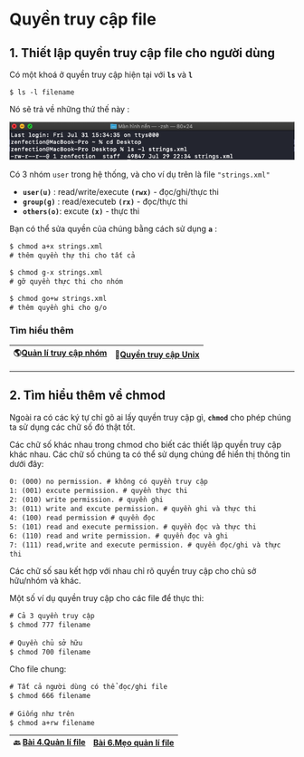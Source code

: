 # Quyền truy cập file

## 1. Thiết lập quyền truy cập file cho người dùng

Có một khoá ở quyền truy cập hiện tại với **`ls`** và **`l`**

```shell
$ ls -l filename
```

Nó sẽ trả về những thứ thế này : 

![Ảnh chụp Màn hình 2020-07-31 lúc 15.35.49.png](https://raw.githubusercontent.com/Zenfection/Image/master/2020/07/31-15-35-53-A%CC%89nh%20chu%CC%A3p%20Ma%CC%80n%20hi%CC%80nh%202020-07-31%20lu%CC%81c%2015.35.49.png)

Có 3 nhóm `user` trong hệ thống, và cho ví dụ trên là file `"strings.xml"`

- **`user(u)`** : read/write/execute **`(rwx)`** - đọc/ghi/thực thi
- **`group(g)`** : read/executeb **`(rx)`** - đọc/thực thi
- **`others(o)`**: excute **`(x)`** - thực thi

Bạn có thể sửa quyền của chúng bằng cách sử dụng **`a`** :

```shell
$ chmod a+x strings.xml
# thêm quyền thự thi cho tất cả
```

```shell
$ chmod g-x strings.xml
# gỡ quyền thực thi cho nhóm
```

```shell
$ chmod go+w strings.xml
# thêm quyền ghi cho g/o
```

### Tìm hiểu thêm

| 🌎[Quản lí truy cập nhóm](http://www.yolinux.com/TUTORIALS/LinuxTutorialManagingGroups.html) | 📱[Quyền truy cập Unix](https://drawings.jvns.ca/permissions/) |
| -------------------------------------------------------------------------------------------- | -------------------------------------------------------------- |

---

## 2. Tìm hiểu thêm về chmod

Ngoài ra có các ký tự chỉ gõ ai lấy quyền truy cập gì, **`chmod`** cho phép chúng ta sử dụng các chữ số đó thật tốt.

Các chữ số khác nhau trong chmod cho biết các thiết lập quyền truy cập khác nhau. Các chữ số chúng ta có thể sử dụng chúng để hiển thị thông tin dưới đây:

```shell
0: (000) no permission. # không có quyền truy cập
1: (001) excute permission. # quyền thực thi
2: (010) write permission. # quyền ghi
3: (011) write and excute permission. # quyền ghi và thực thi
4: (100) read permission # quyền đọc
5: (101) read and execute permission. # quyền đọc và thực thi
6: (110) read and write permission. # quyền đọc và ghi 
7: (111) read,write and execute permission. # quyền đọc/ghi và thực thi
```

Các chữ số sau kết hợp với nhau chỉ rõ quyền truy cập cho chủ sở hữu/nhóm và khác.

Một số ví dụ quyền truy cập cho các file để thực thi:

```shell
# Cả 3 quyền truy cập
$ chmod 777 filename

# Quyền chủ sở hữu
$ chmod 700 filename
```

Cho file chung: 

```shell
# Tất cả người dùng có thể đọc/ghi file
$ chmod 666 filename

# Giống như trên
$ chmod a+rw filename
```

| 🔙 [Bài 4.Quản lí file](https://github.com/Zenfection/Linux-for-babies/blob/master/Người%20dùng%20và%20quản%20lí%20file/4.Quản%20lí%20file.md) | [Bài 6.Mẹo quản lí file](https://github.com/Zenfection/Linux-for-babies/blob/master/Người%20dùng%20và%20quản%20lí%20file/6.Mẹo%20quản%20lí%20file.md) |
| ---------------------------------------------------------------------------------------------------------------------------------------------- | ----------------------------------------------------------------------------------------------------------------------------------------------------- |
